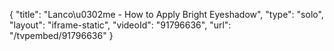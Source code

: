 {
    "title": "Lanco\u0302me - How to Apply Bright Eyeshadow",
    "type": "solo",
    "layout": "iframe-static",
    "videoId": "91796636",
    "url": "\/tvpembed\/91796636"
}